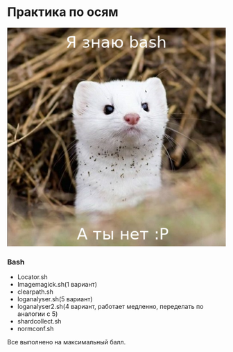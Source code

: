 # Практика по осям

![](https://github.com/Plugway/OS-practice/blob/master/mmfiles/logo.jpg)


### Bash

- Locator.sh
- Imagemagick.sh(1 вариант)
- clearpath.sh
- loganalyser.sh(5 вариант)
- loganalyser2.sh(4 вариант, работает медленно, переделать по аналогии с 5)
- shardcollect.sh
- normconf.sh

Все выполнено на максимальный балл.
